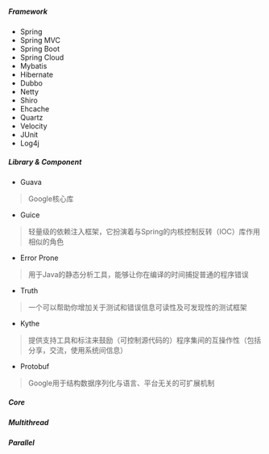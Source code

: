 ##### Framework
* Spring
* Spring MVC
* Spring Boot
* Spring Cloud
* Mybatis
* Hibernate
* Dubbo
* Netty
* Shiro
* Ehcache
* Quartz
* Velocity
* JUnit
* Log4j

##### Library & Component
* Guava
> Google核心库
* Guice
> 轻量级的依赖注入框架，它扮演着与Spring的内核控制反转（IOC）库作用相似的角色
* Error Prone
> 用于Java的静态分析工具，能够让你在编译的时间捕捉普通的程序错误
* Truth
> 一个可以帮助你增加关于测试和错误信息可读性及可发现性的测试框架
* Kythe
> 提供支持工具和标注来鼓励（可控制源代码的）程序集间的互操作性（包括分享，交流，使用系统间信息）
* Protobuf
> Google用于结构数据序列化与语言、平台无关的可扩展机制

##### Core
##### Multithread
##### Parallel
